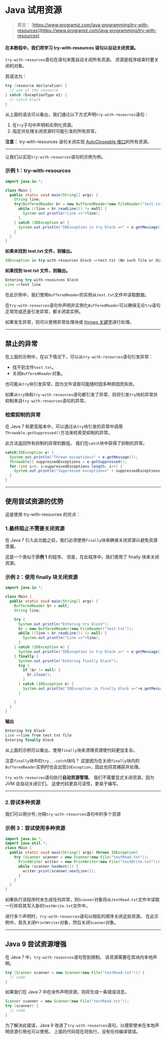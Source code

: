 # Java 试用资源

> 原文： [https://www.programiz.com/java-programming/try-with-resources](https://www.programiz.com/java-programming/try-with-resources)

#### 在本教程中，我们将学习 try-with-resources 语句以自动关闭资源。

`try-with-resources`语句在语句末尾自动关闭所有资源。 资源是程序结束时要关闭的对象。

其语法为：

```java
try (resource declaration) {
  // use of the resource
} catch (ExceptionType e1) {
  // catch block
} 
```

从上面的语法可以看出，我们通过以下方式声明`try-with-resources`语句：

1.  在`try`子句中声明和实例化资源。
2.  指定并处理关闭资源时可能引发的所有异常。

**注意：** try-with-resources 语句关闭实现 [AutoCloseable 接口](https://docs.oracle.com/javase/8/docs/api/java/lang/AutoCloseable.html)的所有资源。

* * *

让我们以实现`try-with-resources`语句的示例为例。

### 示例 1：try-with-resources

```java
import java.io.*;

class Main {
  public static void main(String[] args) {
    String line;
    try(BufferedReader br = new BufferedReader(new FileReader("test.txt"))) {
      while ((line = br.readLine()) != null) {
        System.out.println("Line =>"+line);
      }
    } catch (IOException e) {
      System.out.println("IOException in try block =>" + e.getMessage());
    }
  }
} 
```

**如果未找到 test.txt 文件，则输出。**

```java
IOException in try-with-resources block =>test.txt (No such file or directory) 
```

**如果找到 test.txt 文件，则输出。**

```java
Entering try-with-resources block
Line =>test line 
```

在此示例中，我们使用`BufferedReader`的实例从`test.txt`文件中读取数据。

在`try-with-resources`语句中声明并实例化`BufferedReader`可以确保无论`try`语句正常完成还是引发异常，都关闭其实例。

如果发生异常，则可以使用异常处理块或 [throws 关键字](https://www.programiz.com/java-programming/throw-throws)进行处理。

* * *

## 禁止的异常

在上面的示例中，在以下情况下，可以从`try-with-resources`语句引发异常：

*   找不到文件`test.txt`。
*   关闭`BufferedReader`对象。

也可能从`try`块引发异常，因为文件读取可能随时因多种原因而失败。

如果从`try`块和`try-with-resources`语句都引发了异常，则将引发`try`块的异常并抑制来自`try-with-resources`语句的异常。

### 检索抑制的异常

在 Java 7 和更高版本中，可以通过从`try`块引发的异常中调用`Throwable.getSuppressed()`方法来检索受抑制的异常。

此方法返回所有抑制的异常的数组。 我们在`catch`块中获得了抑制的异常。

```java
catch(IOException e) {
  System.out.println("Thrown exception=>" + e.getMessage());
  Throwable[] suppressedExceptions = e.getSuppressed();
  for (int i=0; i<suppressedExceptions.length; i++) {
    System.out.println("Suppressed exception=>" + suppressedExceptions[i]);
  }
} 
```

* * *

## 使用尝试资源的优势

这是使用 try-with-resources 的优点：

### 1.最终阻止不需要关闭资源

在 Java 7 引入此功能之前，我们必须使用`finally`块来确保关闭资源以避免资源泄漏。

这是一个类似于**示例 1** 的程序。 但是，在此程序中，我们使用了 finally 块来关闭资源。

### 示例 2：使用 finally 块关闭资源

```java
import java.io.*;

class Main {
  public static void main(String[] args) {
    BufferedReader br = null;
    String line;

    try {
      System.out.println("Entering try block");
      br = new BufferedReader(new FileReader("test.txt"));
      while ((line = br.readLine()) != null) {
        System.out.println("Line =>"+line);
      }
    } catch (IOException e) {
      System.out.println("IOException in try block =>" + e.getMessage());
    } finally {
      System.out.println("Entering finally block");
      try {
        if (br != null) {
          br.close();
        }
      } catch (IOException e) {
        System.out.println("IOException in finally block =>"+e.getMessage());
      }

    }
  }
} 
```

**输出**

```java
Entering try block
Line =>line from test.txt file
Entering finally block 
```

从上面的示例可以看出，使用`finally`块来清理资源使代码更加复杂。

注意`finally`块中的`try...catch`块吗？ 这是因为在关闭`finally`块内的`BufferedReader`实例时也会出现`IOException`，因此也将其捕获并处理。

`try-with-resources`语句执行**自动资源管理**。 我们不需要显式关闭资源，因为 JVM 会自动关闭它们。 这使代码更具可读性，更易于编写。

* * *

### 2.尝试多种资源

我们可以用分号`;`分隔`try-with-resources`语句中的多个资源

### 示例 3：尝试使用多种资源

```java
import java.io.*;
import java.util.*;
class Main {
  public static void main(String[] args) throws IOException{
    try (Scanner scanner = new Scanner(new File("testRead.txt")); 
      PrintWriter writer = new PrintWriter(new File("testWrite.txt"))) {
      while (scanner.hasNext()) {
        writer.print(scanner.nextLine());
      }
    }
  }
} 
```

如果执行该程序时未生成任何异常，则`Scanner`对象将从`testRead.txt`文件中读取一行并将其写入新的`testWrite.txt`文件中。

进行多个声明时，`try-with-resources`语句以相反的顺序关闭这些资源。 在此示例中，首先关闭`PrintWriter`对象，然后关闭`Scanner`对象。

* * *

## Java 9 尝试资源增强

在 Java 7 中，`try-with-resources`语句受到限制。 该资源需要在其块内本地声明。

```java
try (Scanner scanner = new Scanner(new File("testRead.txt"))) {
  // code
} 
```

如果我们在 Java 7 中在块外声明资源，则将生成一条错误消息。

```java
Scanner scanner = new Scanner(new File("testRead.txt"));
try (scanner) {
  // code
} 
```

为了解决此错误，Java 9 改进了`try-with-resources`语句，以便即使未在本地声明资源引用也可以使用。 上面的代码现在将执行，没有任何编译错误。